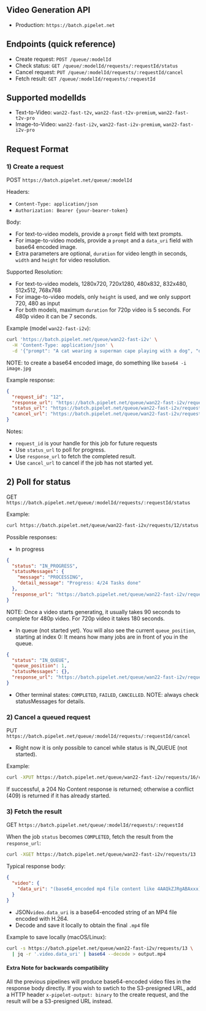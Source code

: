 
## Video Generation API

- Production: `https://batch.pipelet.net`

## Endpoints (quick reference)

- Create request: `POST /queue/:modelId`
- Check status: `GET /queue/:modelId/requests/:requestId/status`
- Cancel request: `PUT /queue/:modelId/requests/:requestId/cancel`
- Fetch result: `GET /queue/:modelId/requests/:requestId`

## Supported modelIds

- Text-to-Video: `wan22-fast-t2v`, `wan22-fast-t2v-premium`, `wan22-fast-t2v-pro`
- Image-to-Video: `wan22-fast-i2v`, `wan22-fast-i2v-premium`, `wan22-fast-i2v-pro`

## Request Format

### 1) Create a request

POST `https://batch.pipelet.net/queue/:modelId`


Headers:
- `Content-Type: application/json`
- `Authorization: Bearer {your-bearer-token}`


Body:
* For text-to-video models, provide a `prompt` field with text prompts.
* For image-to-video models, provide a `prompt` and a `data_uri` field with base64 encoded image.
* Extra parameters are optional, `duration` for video length in seconds, `width` and `height` for video resolution.

Supported Resolution:
* For text-to-video models, 1280x720, 720x1280, 480x832, 832x480, 512x512, 768x768
* For image-to-video models, only `height` is used, and we only support 720, 480 as input
* For both models, maximum `duration` for 720p video is 5 seconds. For 480p video it can be 7 seconds.

Example (model `wan22-fast-i2v`):

```bash
curl 'https://batch.pipelet.net/queue/wan22-fast-i2v' \
  -H 'Content-Type: application/json' \
  -d '{"prompt": "A cat wearing a superman cape playing with a dog", "data_uri": "(base64 encoded image)", "duration": 5, "height": 720}'
```
NOTE: to create a base64 encoded image, do something like `base64 -i image.jpg`

Example response:

```json
{
  "request_id": "12",
  "response_url": "https://batch.pipelet.net/queue/wan22-fast-i2v/requests/12",
  "status_url": "https://batch.pipelet.net/queue/wan22-fast-i2v/requests/12/status",
  "cancel_url": "https://batch.pipelet.net/queue/wan22-fast-i2v/requests/12/cancel"
}
```

Notes:
- `request_id` is your handle for this job for future requests
- Use `status_url` to poll for progress.
- Use `response_url` to fetch the completed result.
- Use `cancel_url` to cancel if the job has not started yet.

## 2) Poll for status

GET `https://batch.pipelet.net/queue/:modelId/requests/:requestId/status`

Example:

```bash
curl https://batch.pipelet.net/queue/wan22-fast-i2v/requests/12/status
```

Possible responses:

- In progress

```json
{
  "status": "IN_PROGRESS",
  "statusMessages": {
    "message": "PROCESSING",
    "detail_message": "Progress: 4/24 Tasks done"
  },
  "response_url": "https://batch.pipelet.net/queue/wan22-fast-i2v/requests/12"
}
```
NOTE: Once a video starts generating, it usually takes 90 seconds to complete for 480p video. For 720p video it takes 180 seconds.

- In queue (not started yet). You will also see the current `queue_position`, starting at index 0: It means how many jobs are in front of you in the queue.

```json
{
  "status": "IN_QUEUE",
  "queue_position": 1,
  "statusMessages": {},
  "response_url": "https://batch.pipelet.net/queue/wan22-fast-i2v/requests/16"
}
```

- Other terminal states: `COMPLETED`, `FAILED`, `CANCELLED`.
NOTE: always check statusMessages for details.

### 2) Cancel a queued request

PUT `https://batch.pipelet.net/queue/:modelId/requests/:requestId/cancel`

- Right now it is only possible to cancel while status is IN_QUEUE (not started).

Example:

```bash
curl -XPUT https://batch.pipelet.net/queue/wan22-fast-i2v/requests/16/cancel
```

If successful, a 204 No Content response is returned; otherwise a conflict (409) is returned if it has already started.

### 3) Fetch the result

GET `https://batch.pipelet.net/queue/:modelId/requests/:requestId`

When the job `status` becomes `COMPLETED`, fetch the result from the `response_url`:

```bash
curl -XGET https://batch.pipelet.net/queue/wan22-fast-i2v/requests/13
```

Typical response body:

```json
{
  "video": {
    "data_uri": "(base64_encoded mp4 file content like 4AAQkZJRgABAxxx)"
  }
}
```

-  JSON`video.data_uri` is a base64-encoded string of an MP4 file encoded with H.264.
- Decode and save it locally to obtain the final `.mp4` file

Example to save locally (macOS/Linux):

```bash
curl -s https://batch.pipelet.net/queue/wan22-fast-i2v/requests/13 \
  | jq -r '.video.data_uri' | base64 --decode > output.mp4
```
#### Extra Note for backwards compatibility
All the previous pipelines will produce base64-encoded video files in the response body directly.
If you wish to swtich to the S3-presigned URL, add a HTTP header `x-pipelet-output: binary` to the create request, and the result will be a S3-presigned URL instead.